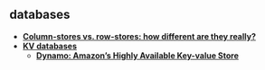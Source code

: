 ## databases

- **[Column-stores vs. row-stores: how different are they really?][column-stores-vs-row-stores]**
- **[KV databases](kv/index.html)**
  - **[Dynamo: Amazon’s Highly Available Key-value Store][dynamo]**

[column-stores-vs-row-stores]: colum-stores-vs-row-stores.md
[dynamo]: kv/dynamo.md